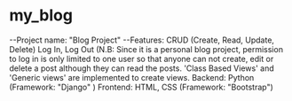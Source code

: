 # my_blog
--Project name: "Blog Project"
--Features:
CRUD (Create, Read, Update, Delete)
Log In, Log Out
(N.B: Since it is a personal blog project, permission to log in is only limited to one user so that anyone can not create, edit or delete a post although they can read the posts.
'Class Based Views' and 'Generic views' are implemented to create views.
Backend: Python (Framework: "Django" )
Frontend: HTML, CSS (Framework: "Bootstrap")
